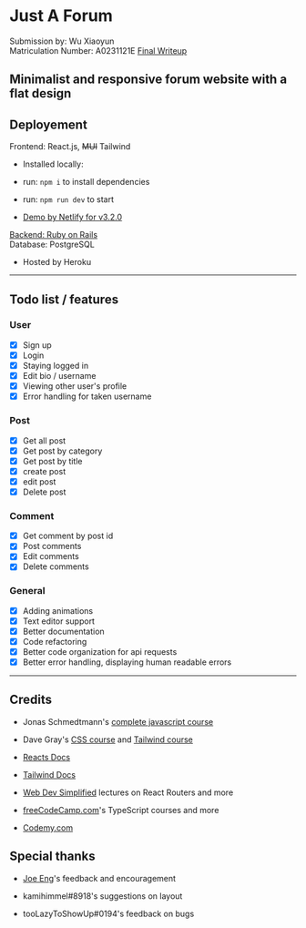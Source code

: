 # Just A Forum

Submission by: Wu Xiaoyun  
Matriculation Number: A0231121E
[Final Writeup](https://docs.google.com/document/d/1_7w9-Mj1T05pht_L0UZ7bGTFUNCujPL_qVmfqGAebLI/edit?usp=sharing)

## Minimalist and responsive forum website with a flat design

## Deployement

Frontend: React.js, ~~MUI~~ Tailwind

- Installed locally:
- run: `npm i` to install dependencies
- run: `npm run dev` to start

- [Demo by Netlify for v3.2.0](https://justforum.netlify.app/)

[Backend: Ruby on Rails](https://github.com/ForAeons/cvwo_forum_backend)  
Database: PostgreSQL

- Hosted by Heroku

---

## Todo list / features

### User

- [x] Sign up
- [x] Login
- [x] Staying logged in
- [x] Edit bio / username
- [x] Viewing other user's profile
- [x] Error handling for taken username

### Post

- [x] Get all post
- [x] Get post by category
- [x] Get post by title
- [x] create post
- [x] edit post
- [x] Delete post

### Comment

- [x] Get comment by post id
- [x] Post comments
- [x] Edit comments
- [x] Delete comments

### General

- [x] Adding animations
- [x] Text editor support
- [x] Better documentation
- [x] Code refactoring
- [x] Better code organization for api requests
- [x] Better error handling, displaying human readable errors

---

## Credits

- Jonas Schmedtmann's [complete javascript course](https://www.udemy.com/course/the-complete-javascript-course/)

- Dave Gray's [CSS course](https://www.youtube.com/watch?v=n4R2E7O-Ngo) and [Tailwind course](https://www.youtube.com/watch?v=lCxcTsOHrjo&t=6035s)

- [Reacts Docs](https://beta.reactjs.org/learn)

- [Tailwind Docs](https://tailwindcss.com/docs)

- [Web Dev Simplified](https://www.youtube.com/@WebDevSimplified) lectures on React Routers and more

- [freeCodeCamp.com](https://www.youtube.com/@freecodecamp)'s TypeScript courses and more

- [Codemy.com](https://www.youtube.com/@Codemycom)

## Special thanks

- [Joe Eng](https://www.linkedin.com/in/yu-siang-eng/)'s feedback and encouragement

- kamihimmel#8918's suggestions on layout

- tooLazyToShowUp#0194's feedback on bugs
